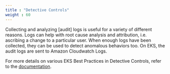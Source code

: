 ```yaml
---
title : "Detective Controls"
weight : 60
---
```


Collecting and analyzing [audit] logs is useful for a variety of different reasons. Logs can help with root cause analysis and attribution, i.e. ascribing a change to a particular user. When enough logs have been collected, they can be used to detect anomalous behaviors too. On EKS, the audit logs are sent to Amazon Cloudwatch Logs.

For more details on various EKS Best Practices in Detective Controls, refer to the [documentation](https://aws.github.io/aws-eks-best-practices/security/docs/detective/).